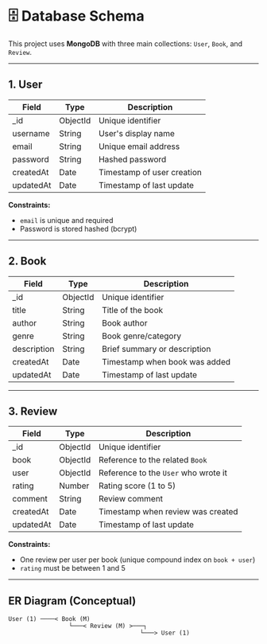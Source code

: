 # 🗄️ Database Schema

This project uses **MongoDB** with three main collections: `User`, `Book`, and `Review`.

---

## 1. User

| Field     | Type     | Description                |
| --------- | -------- | -------------------------- |
| \_id      | ObjectId | Unique identifier          |
| username  | String   | User's display name        |
| email     | String   | Unique email address       |
| password  | String   | Hashed password            |
| createdAt | Date     | Timestamp of user creation |
| updatedAt | Date     | Timestamp of last update   |

**Constraints:**

- `email` is unique and required
- Password is stored hashed (bcrypt)

---

## 2. Book

| Field       | Type     | Description                   |
| ----------- | -------- | ----------------------------- |
| \_id        | ObjectId | Unique identifier             |
| title       | String   | Title of the book             |
| author      | String   | Book author                   |
| genre       | String   | Book genre/category           |
| description | String   | Brief summary or description  |
| createdAt   | Date     | Timestamp when book was added |
| updatedAt   | Date     | Timestamp of last update      |

---

## 3. Review

| Field     | Type     | Description                          |
| --------- | -------- | ------------------------------------ |
| \_id      | ObjectId | Unique identifier                    |
| book      | ObjectId | Reference to the related `Book`      |
| user      | ObjectId | Reference to the `User` who wrote it |
| rating    | Number   | Rating score (1 to 5)                |
| comment   | String   | Review comment                       |
| createdAt | Date     | Timestamp when review was created    |
| updatedAt | Date     | Timestamp of last update             |

**Constraints:**

- One review per user per book (unique compound index on `book + user`)
- `rating` must be between 1 and 5

---

## ER Diagram (Conceptual)

```text
User (1) ────< Book (M)
                 └───< Review (M) >───┐
                                     └───> User (1)
```
